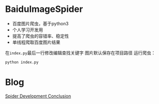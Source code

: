 # BaiduImageSpider
* 百度图片爬虫，基于python3
* 个人学习开发用
* 提高了爬虫的容错率、稳定性
* 单线程爬取百度图片结果

在`index.py`最后一行修改编辑查找关键字
图片默认保存在项目路径
运行爬虫：

``` bash
python index.py
```

# Blog

[Spider Development Conclusion](http://www.jwlchina.cn/2016/02/06/python%E7%99%BE%E5%BA%A6%E5%9B%BE%E7%89%87%E7%88%AC%E8%99%AB/)